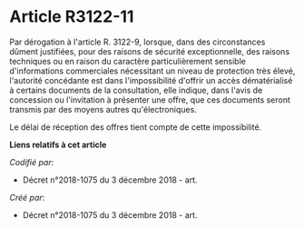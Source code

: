 # Article R3122-11

Par dérogation à l'article R. 3122-9, lorsque, dans des circonstances dûment justifiées, pour des raisons de sécurité
exceptionnelle, des raisons techniques ou en raison du caractère particulièrement sensible d'informations commerciales
nécessitant un niveau de protection très élevé, l'autorité concédante est dans l'impossibilité d'offrir un accès
dématérialisé à certains documents de la consultation, elle indique, dans l'avis de concession ou l'invitation à présenter
une offre, que ces documents seront transmis par des moyens autres qu'électroniques.

Le délai de réception des offres tient compte de cette impossibilité.

**Liens relatifs à cet article**

_Codifié par_:

  - Décret n°2018-1075 du 3 décembre 2018 - art.

_Créé par_:

  - Décret n°2018-1075 du 3 décembre 2018 - art.
